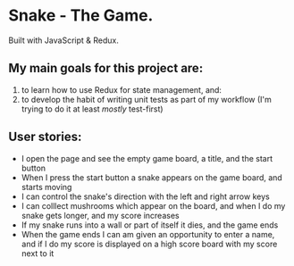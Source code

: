 # Snake - The Game. 

Built with JavaScript & Redux.

## My main goals for this project are:
1. to learn how to use Redux for state management, and:
2. to develop the habit of writing unit tests as part of my workflow (I'm trying to do it at least *mostly* test-first)

## User stories:
- I open the page and see the empty game board, a title, and the start button
- When I press the start button a snake appears on the game board, and starts moving
- I can control the snake's direction with the left and right arrow keys
- I can colllect mushrooms which appear on the board, and when I do my snake gets longer, and my score increases
- If my snake runs into a wall or part of itself it dies, and the game ends
- When the game ends I can am given an opportunity to enter a name, and if I do my score is displayed on a high score
board with my score next to it
